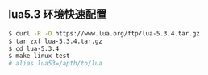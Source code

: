 ## lua5.3 环境快速配置

``` bash
$ curl -R -O https://www.lua.org/ftp/lua-5.3.4.tar.gz
$ tar zxf lua-5.3.4.tar.gz
$ cd lua-5.3.4
$ make linux test
# alias lua53=/apth/to/lua
```
